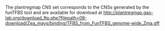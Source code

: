 The plantregmap CNS set corresponds to the CNSs generated by the funTFBS tool and are available for download at http://plantregmap.gao-lab.org/download_ftp.php?filepath=08-download/Zea_mays/binding/TFBS_from_FunTFBS_genome-wide_Zma.gff
